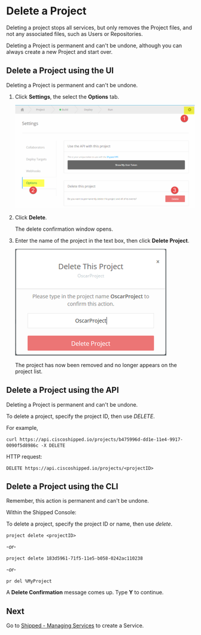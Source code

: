 # Delete a Project

Deleting a project stops all services, but only removes the Project files, and not any associated files, such as Users or Repositories.

Deleting a Project is permanent and can't be undone, although you can always create a new Project and start over.


## Delete a Project using the UI

Deleting a Project is permanent and can't be undone.

1. Click **Settings**, the select the **Options** tab.

	<img src="assets/delete-project.png">


2. Click **Delete**.

	The delete confirmation window opens.

3. Enter the name of the project in the text box, then click **Delete Project**.

	<img src="assets/delete-project-confirm.png">


	The project has now been removed and no longer appears on the project list.


## Delete a Project using the API
Deleting a Project is permanent and can't be undone.

To delete a project, specify the project ID, then use *DELETE*.

For example,

	curl https://api.ciscoshipped.io/projects/b475996d-dd1e-11e4-9917-0090f5d8986c -X DELETE

HTTP request:
	
	DELETE https://api.ciscoshipped.io/projects/<projectID>





## Delete a Project using the CLI

Remember, this action is permanent and can't be undone.

Within the Shipped Console:

To delete a project, specify the project ID or name, then use *delete*.

	project delete <projectID>

*-or-*

	project delete 183d5961-71f5-11e5-b058-0242ac110238

*-or-*

	pr del %MyProject


	

A **Delete Confirmation** message comes up. Type **Y** to continue.



## Next

Go to <a href="../shipped-manage-services/step/1">Shipped - Managing Services</a> to create a Service.

